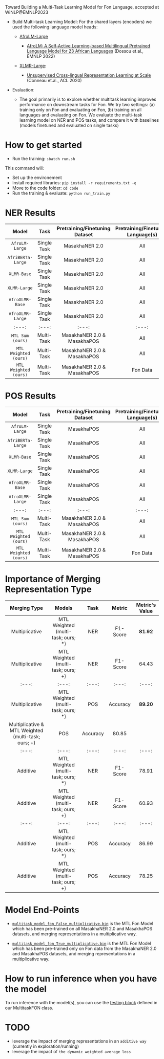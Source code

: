 Toward Building a Multi-Task Learning Model for Fon Language, accepted at WiNLP@EMNLP2023

- Build Multi-task Learning Model: For the shared layers (encoders) we used the following language model heads:

    - [AfroLM-Large](https://huggingface.co/bonadossou/afrolm_active_learning)
        - [AfroLM: A Self-Active Learning-based Multilingual Pretrained Language Model for 23 African Languages](https://aclanthology.org/2022.sustainlp-1.11/) (Dossou et.al., EMNLP 2022)        
    
    - [XLMR-Large](https://huggingface.co/xlm-roberta-large):
        - [Unsupervised Cross-lingual Representation Learning at Scale](https://aclanthology.org/2020.acl-main.747) (Conneau et.al., ACL 2020)

- Evaluation:

    - The goal primarily is to explore whether multitask learning improves performance on downstream tasks for Fon. We try two settings: (a) training only on Fon and evaluating on Fon, (b) training on all languages and evaluating on Fon. We evaluate the multi-task learning model on NER and POS tasks, and compare it with baselines (models finetuned and evaluated on single tasks)

# How to get started

- Run the training: `sbatch run.sh`

This command will:

- Set up the environement
- Install required libraries: `pip install -r requirements.txt -q`
- Move to the code folder: `cd code`
- Run the training & evaluate: `python run_train.py`

# NER Results
Model | Task | Pretraining/Finetuning Dataset | Pretraining/Finetuning Language(s) | Evaluation Dataset | Metric | Metric's Value |
|:---: |:---: |:---: | :---: |:---: | :---: | :---: |
`AfroLM-Large` | Single Task | MasakhaNER 2.0 | All | FON NER | F1-Score | 80.48 |
`AfriBERTa-Large` | Single Task | MasakhaNER 2.0 | All | FON NER | F1-Score | 79.90 |
`XLMR-Base` | Single Task | MasakhaNER 2.0 | All | FON NER | F1-Score | 81.90 |
`XLMR-Large` | Single Task | MasakhaNER 2.0 | All | FON NER | F1-Score | 81.60 |
`AfroXLMR-Base` | Single Task | MasakhaNER 2.0 | All | FON NER | F1-Score | 82.30 |
`AfroXLMR-Large` | Single Task | MasakhaNER 2.0 | All | FON NER | F1-Score | 82.70 |
|:---: |:---: |:---: | :---: |:---: | :---: |
`MTL Sum (ours)` | Multi-Task | MasakhaNER 2.0 & MasakhaPOS | All | FON NER | F1-Score | 79.87 |
`MTL Weighted (ours)` | Multi-Task | MasakhaNER 2.0 & MasakhaPOS | All | FON NER | F1-Score | 81.92 |
`MTL Weighted (ours)` | Multi-Task | MasakhaNER 2.0 & MasakhaPOS | Fon Data | FON NER | F1-Score | 64.43 |


# POS Results
Model | Task | Pretraining/Finetuning Dataset | Pretraining/Finetuning Language(s) | Evaluation Dataset | Metric | Metric's Value |
|:---: |:---: |:---: | :---: |:---: | :---: | :---: |
`AfroLM-Large` | Single Task | MasakhaPOS | All | FON POS | Accuracy | 82.40 |
`AfriBERTa-Large` | Single Task | MasakhaPOS | All | FON POS | Accuracy | 88.40 |
`XLMR-Base` | Single Task | MasakhaPOS | All | FON POS | Accuracy | 90.10 |
`XLMR-Large` | Single Task | MasakhaPOS | All | FON POS | Accuracy | 90.20 |
`AfroXLMR-Base` | Single Task | MasakhaPOS | All | FON POS | Accuracy | 90.10 |
`AfroXLMR-Large` | Single Task | MasakhaPOS | All | FON POS | Accuracy | 90.40 |
|:---: |:---: |:---: | :---: |:---: | :---: |
`MTL Sum (ours)` | Multi-Task | MasakhaNER 2.0 & MasakhaPOS | All | FON POS | Accuracy | 82.45 |
`MTL Weighted (ours)` | Multi-Task | MasakhaNER 2.0 & MasakhaPOS | All | FON POS | Accuracy | 89.20 |
`MTL Weighted (ours)` | Multi-Task | MasakhaNER 2.0 & MasakhaPOS | Fon Data | FON POS | Accuracy | 80.85 |

# Importance of Merging Representation Type

Merging Type | Models | Task | Metric | Metric's Value |
| :---: | :---: | :---: | :---: | :---: |
Multiplicative | MTL Weighted (multi-task; ours; *) | NER | F1-Score | **81.92** |
Multiplicative | MTL Weighted (multi-task; ours; +) | NER | F1-Score | 64.43 |
| :---: | :---: | :---: | :---: | :---:|
Multiplicative | MTL Weighted (multi-task; ours; *) | POS | Accuracy | **89.20** |
Multiplicative & MTL Weighted (multi-task; ours; +) | POS | Accuracy | 80.85 | 
| :---: | :---: | :---: | :---: | :---: |
Additive | MTL Weighted (multi-task; ours; *) | NER | F1-Score | 78.91 |
Additive | MTL Weighted (multi-task; ours; +) | NER | F1-Score | 60.93 |
| :---: | :---: | :---: | :---: | :---: |
Additive | MTL Weighted (multi-task; ours; *) | POS | Accuracy | 86.99 |
Additive | MTL Weighted (multi-task; ours; +) | POS | Accuracy | 78.25 |

# Model End-Points

- [`multitask_model_fon_False_multiplicative.bin`](https://huggingface.co/bonadossou/multitask_model_fon_False_multiplicative) is the MTL Fon Model which has been pre-trained on all MasakhaNER 2.0 and MasakhaPOS datasets, and merging representations in a multiplicative way.

- [`multitask_model_fon_True_multiplicative.bin`](https://huggingface.co/bonadossou/multitask-learning-fon-true-multiplicative) is the MTL Fon Model which has been pre-trained only on Fon data from the MasakhaNER 2.0 and MasakhaPOS datasets, and merging representations in a multiplicative way.

# How to run inference when you have the model
 To run inference with the model(s), you can use the [testing block](https://github.com/bonaventuredossou/multitask_fon/blob/main/code/run_train.py#L209) defined in our MultitaskFON class.

 # TODO

 - leverage the impact of merging representations in an `additive way` (currently in exploration/running)
 - leverage the impact of `the dynamic weighted average loss`